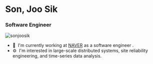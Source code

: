 # Son, Joo Sik
### Software Engineer

<p align="left"> <img src="https://komarev.com/ghpvc/?username=sonjoosik" alt="sonjoosik" /> </p>

- 🏢&nbsp;&nbsp;I'm currently working at [NAVER](https://www.navercorp.com/en) as a software engineer .
- ⚙️&nbsp;&nbsp;I'm interested in large-scale distributed systems, site reliability engineering, and time-series data analysis. 
